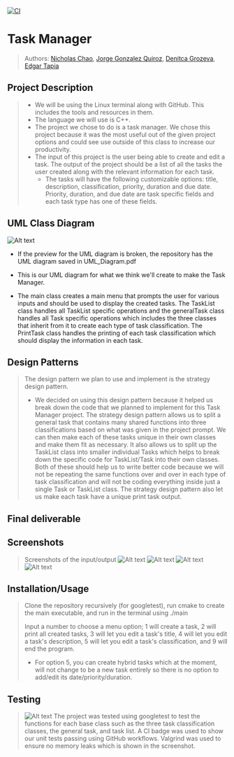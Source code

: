 [![CI](https://github.com/cs100/final-project-nchao006-etapi017-dgroz002-jgonz503/actions/workflows/main.yml/badge.svg)](https://github.com/cs100/final-project-nchao006-etapi017-dgroz002-jgonz503/actions/workflows/main.yml)
# Task Manager
 
 > Authors: [Nicholas Chao](https://github.com/nibchao), [Jorge Gonzalez Quiroz](https://github.com/JorgeNova-1), [Denitca Grozeva](https://github.com/DeniGroz), [Edgar Tapia](https://github.com/Etapi017)

## Project Description
 > * We will be using the Linux terminal along with GitHub. This includes the tools and resources in them. 
 > * The language we will use is C++.
 > * The project we chose to do is a task manager. We chose this project because it was the most useful out of the given project options and could see use outside of this class to increase our productivity.
 > * The input of this project is the user being able to create and edit a task. The output of the project should be a list of all the tasks the user created along with the relevant information for each task.
 >   * The tasks will have the following customizable options: title, description, classification, priority, duration and due date. Priority, duration, and due date are task specific fields and each task type has one of these fields.
 
 ## UML Class Diagram
![Alt text](https://github.com/cs100/final-project-nchao006-etapi017-dgroz002-jgonz503/blob/master/cs100%20final%20project%20UML%20diagram.png?raw=true)
- If the preview for the UML diagram is broken, the repository has the UML diagram saved in UML_Diagram.pdf

- This is our UML diagram for what we think we'll create to make the Task Manager. 
- The main class creates a main menu that prompts the user for various inputs and should be used to display the created tasks. The TaskList class handles all TaskList specific operations and the generalTask class handles all Task specific operations which includes the three classes that inherit from it to create each type of task classification. The PrintTask class handles the printing of each task classification which should display the information in each task.
 
 ## Design Patterns
 > The design pattern we plan to use and implement is the strategy design pattern. 
 > * We decided on using this design pattern because it helped us break down the code that we planned to implement for this Task Manager project. The strategy design pattern allows us to split a general task that contains many shared functions into three classifications based on what was given in the project prompt. We can then make each of these tasks unique in their own classes and make them fit as necessary. It also allows us to split up the TaskList class into smaller individual Tasks which helps to break down the specific code for TaskList/Task into their own classes. Both of these should help us to write better code because we will not be repeating the same functions over and over in each type of task classification and will not be coding everything inside just a single Task or TaskList class. The strategy design pattern also let us make each task have a unique print task output.

 ## Final deliverable

 ## Screenshots
 > Screenshots of the input/output
 > ![Alt text](https://github.com/cs100/final-project-nchao006-etapi017-dgroz002-jgonz503/blob/master/screenshot1.png?raw=true)
 > ![Alt text](https://github.com/cs100/final-project-nchao006-etapi017-dgroz002-jgonz503/blob/master/screenshot2.png?raw=true)
 > ![Alt text](https://github.com/cs100/final-project-nchao006-etapi017-dgroz002-jgonz503/blob/master/screenshot3.png?raw=true)
 > ![Alt text](https://github.com/cs100/final-project-nchao006-etapi017-dgroz002-jgonz503/blob/master/screenshot4.png?raw=true)
 ## Installation/Usage
 > Clone the repository recursively (for googletest), run cmake to create the main executable, and run in the terminal using ./main
 > 
 > Input a number to choose a menu option; 1 will create a task, 2 will print all created tasks, 3 will let you edit a task's title, 4 will let you edit a task's description, 5 will let you edit a task's classification, and 9 will end the program.
 > * For option 5, you can create hybrid tasks which at the moment, will not change to be a new task entirely so there is no option to add/edit its date/priority/duration.

 ## Testing
 > ![Alt text](https://github.com/cs100/final-project-nchao006-etapi017-dgroz002-jgonz503/blob/master/valgrind.png?raw=true)
 > The project was tested using googletest to test the functions for each base class such as the three task classification classes, the general task, and task list. A CI badge was used to show our unit tests passing using GitHub workflows. Valgrind was used to ensure no memory leaks which is shown in the screenshot.
 
